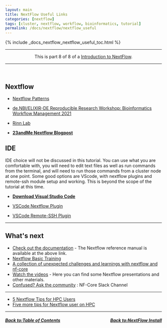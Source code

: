 ```yaml
---
layout: main
title: NextFlow Useful Links
categories: [nextflow]
tags: [cluster, nextflow, workflow, bioinformatics, tutorial]
permalink: /docs/nextflow/nextflow_useful
---
```


{% include _docs_nextflow_nextflow_useful_toc.html %}

<hr>
<center>This is part 8 of 8 of a <a href="/nextflow_varcal/docs/nextflow/" target="_blank">Introduction to NextFlow</a>.</center>
<hr>

<br>

## Nextflow

- [Nextflow Patterns](https://nextflow-io.github.io/patterns/index.html#_basic_patterns)

- [de.NBI/ELIXIR-DE Reproducible Research Workshop: Bioinformatics Workflow Management 2021](https://nextflow-io.github.io/elixir-workshop-21/docs/about.html)

- [Rinn Lab](https://www.lncrna.io/bchm-5631-lectures-info)

- **[23andMe Nextflow Blogpost](https://medium.com/23andme-engineering/introduction-to-nextflow-4d0e3b6768d1)**

## IDE

IDE choice will not be discussed in this tutorial. You can use what you are comfortable with, you will need to edit text files as well as run commands from the terminal, and will need to run those commands from a cluster node at one point. Some good options are VScode, with nextflow plugins and remote-ssh module setup and working. This is beyond the scope of the tutorial at this time.

- **[Download Visual Studio Code](https://code.visualstudio.com/Download)**

- [VSCode Nextflow Plugin](https://marketplace.visualstudio.com/items?itemName=nextflow.nextflow)

- [VSCode Remote-SSH Plugin](https://marketplace.visualstudio.com/items?itemName=ms-vscode-remote.remote-ssh)

---

## What's next

- [Check out the documentation](https://www.nextflow.io/docs/latest/index.html) - The Nextflow reference manual is available at the above link.
- [Nextflow Basic Training](https://training.nextflow.io/basic_training/)
- [A collection of unexpected challenges and learnings with nextflow and nf-core](https://midnighter.github.io/nextflow-gotchas/)
- [Watch the videos](https://www.youtube.com/@nf-core) - Here you can find some Nextflow presentations and other materials.
- [Confused? Ask the community](https://nfcore.slack.com/) : NF-Core Slack Channel

---

- [5 Nextflow Tips for HPC Users](https://www.nextflow.io/blog/2021/5_tips_for_hpc_users.html)
- [Five more tips for Nextflow user on HPC](https://www.nextflow.io/blog/2021/5-more-tips-for-nextflow-user-on-hpc.html)

---

<h5><a href="/nextflow_varcal/docs/nextflow/nextflow_install" style="float: left"><b>Back to:</b>Table of Contents</a>

<a href="/nextflow_varcal/docs/nextflow/index" style="float: right"><b>Back to:</b>NextFlow Install</a></h5>
